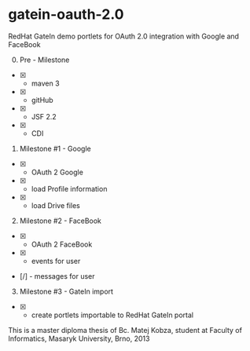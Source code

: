 gatein-oauth-2.0
================

RedHat GateIn demo portlets for OAuth 2.0 integration with Google and FaceBook

0. Pre - Milestone
 - [x] - maven 3
 - [x] - gitHub
 - [x] - JSF 2.2
 - [x] - CDI

1. Milestone #1 - Google
 - [x] - OAuth 2 Google
 - [x] - load Profile information
 - [x] - load Drive files

2. Milestone #2 - FaceBook
 - [x] - OAuth 2 FaceBook
 - [x] - events for user
 - [/] - messages for user

3. Milestone #3 - GateIn import
 - [x] - create portlets importable to RedHat GateIn portal

This is a master diploma thesis of Bc. Matej Kobza, student at Faculty of Informatics, Masaryk University, Brno, 2013